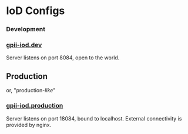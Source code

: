 # IoD Configs

### Development

### [gpii-iod.dev](gpii-iod.dev.json)

Server listens on port 8084, open to the world.

## Production

or, "production-*like*"

### [gpii-iod.production](gpii-iod.production.json)

Server listens on port 18084, bound to localhost. External connectivity is provided by nginx. 


